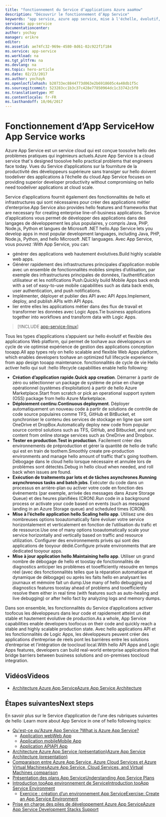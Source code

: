 ```yaml
---
title: "fonctionnement du Service d’applications Azure aaaHow"
description: "Découvrir le fonctionnement d’App Service"
keywords: "app service, azure app service, mise à l'échelle, évolutif, plan app service, coût d'app service"
services: app-service
documentationcenter: 
author: yochay
manager: erikre
editor: 
ms.assetid: ae74fc32-969e-4580-8d61-02c922f1f184
ms.service: app-service
ms.workload: na
ms.tgt_pltfrm: na
ms.devlang: na
ms.topic: hero-article
ms.date: 02/23/2017
ms.author: yochayk
ms.openlocfilehash: b20733ec8844773d063e2b6918605c4a48db1f5c
ms.sourcegitcommit: 523283cc1b3c37c428e77850964dc1c33742c5f0
ms.translationtype: MT
ms.contentlocale: fr-FR
ms.lasthandoff: 10/06/2017
---
```

# <a name="how-app-service-works"></a><span data-ttu-id="855d6-104">Fonctionnement d’App Service</span><span class="sxs-lookup"><span data-stu-id="855d6-104">How App Service works</span></span>
<span data-ttu-id="855d6-105">Azure App Service est un service cloud qui est conçue toosolve hello des problèmes pratiques qui ingénieurs actuels.</span><span class="sxs-lookup"><span data-stu-id="855d6-105">Azure App Service is a cloud service that's designed toosolve hello practical problems that engineers face today.</span></span>
<span data-ttu-id="855d6-106">Vues du Service d’applications sur la fourniture de la productivité des développeurs supérieure sans transiger sur hello doivent toodeliver des applications à l’échelle du cloud.</span><span class="sxs-lookup"><span data-stu-id="855d6-106">App Service focuses on providing superior developer productivity without compromising on hello need toodeliver applications at cloud scale.</span></span> 

<span data-ttu-id="855d6-107">Service d’applications fournit également des fonctionnalités de hello et infrastructures qui sont nécessaires pour créer des applications métier d’enterprise.</span><span class="sxs-lookup"><span data-stu-id="855d6-107">App Service also provides hello features and frameworks that are necessary for creating enterprise line-of-business applications.</span></span> <span data-ttu-id="855d6-108">Service d’applications vous permet de développer des applications dans des langages de développement les plus populaires, y compris Java, PHP, Node.js, Python et langues de Microsoft .NET hello.</span><span class="sxs-lookup"><span data-stu-id="855d6-108">App Service lets you develop apps in most popular development languages, including Java, PHP, Node.js, Python, and hello Microsoft .NET languages.</span></span> <span data-ttu-id="855d6-109">Avec App Service, vous pouvez :</span><span class="sxs-lookup"><span data-stu-id="855d6-109">With App Service, you can:</span></span>

* <span data-ttu-id="855d6-110">générer des applications web hautement évolutives.</span><span class="sxs-lookup"><span data-stu-id="855d6-110">Build highly scalable web apps.</span></span>
* <span data-ttu-id="855d6-111">Générer rapidement des infrastructures principales d’application mobile avec un ensemble de fonctionnalités mobiles simples d’utilisation, par exemple des infrastructures principales de données, l’authentification utilisateur et les notifications Push.</span><span class="sxs-lookup"><span data-stu-id="855d6-111">Quickly build Mobile Apps back ends with a set of easy-to-use mobile capabilities such as data back ends, user authentication, and push notifications.</span></span>
* <span data-ttu-id="855d6-112">Implémenter, déployer et publier des API avec API Apps.</span><span class="sxs-lookup"><span data-stu-id="855d6-112">Implement, deploy, and publish APIs with API Apps.</span></span>
* <span data-ttu-id="855d6-113">lier entre elles les applications métier dans des flux de travail et transformer les données avec Logic Apps.</span><span class="sxs-lookup"><span data-stu-id="855d6-113">Tie business applications together into workflows and transform data with Logic Apps.</span></span>

> [!INCLUDE [app-service-linux](../../includes/app-service-linux.md)]
> 
> 

<span data-ttu-id="855d6-114">Tous les types d’applications s’appuient sur hello évolutif et flexible des applications Web platform, qui permet de toohave aux développeurs un cycle de vie optimisé expérience de gestion des applications conception tooapp.</span><span class="sxs-lookup"><span data-stu-id="855d6-114">All app types rely on hello scalable and flexible Web Apps platform, which enables developers toohave an optimized full lifecycle experience from app design tooapp maintenance.</span></span> <span data-ttu-id="855d6-115">fonctionnalités de cycle de vie Hello activer hello qui suit :</span><span class="sxs-lookup"><span data-stu-id="855d6-115">hello lifecycle capabilities enable hello following:</span></span>

* <span data-ttu-id="855d6-116">**Création d’application rapide**.</span><span class="sxs-lookup"><span data-stu-id="855d6-116">**Quick app creation**.</span></span> <span data-ttu-id="855d6-117">Démarrer à partir de zéro ou sélectionner un package de système de prise en charge opérationnel (systèmes d’exploitation) à partir de hello Azure Marketplace.</span><span class="sxs-lookup"><span data-stu-id="855d6-117">Start from scratch or pick an operational support system (OSS) package from hello Azure Marketplace.</span></span>
* <span data-ttu-id="855d6-118">**Déploiement continu**.</span><span class="sxs-lookup"><span data-stu-id="855d6-118">**Continuous deployment**.</span></span> <span data-ttu-id="855d6-119">Déployer automatiquement un nouveau code à partir de solutions de contrôle de code source populaires comme TFS, GitHub et BitBucket, et synchroniser le contenu des services de stockage en ligne que sont OneDrive et DropBox.</span><span class="sxs-lookup"><span data-stu-id="855d6-119">Automatically deploy new code from popular source control solutions such as TFS, GitHub, and Bitbucket, and sync content from online storage services such as OneDrive and Dropbox.</span></span>
* <span data-ttu-id="855d6-120">**Tester en production**.</span><span class="sxs-lookup"><span data-stu-id="855d6-120">**Test in production**.</span></span> <span data-ttu-id="855d6-121">Facilement créer des environnements de préproduction et gérer la quantité de hello de trafic qui est en train de toothem.</span><span class="sxs-lookup"><span data-stu-id="855d6-121">Smoothly create pre-production environments and manage hello amount of traffic that's going toothem.</span></span> <span data-ttu-id="855d6-122">Débogage dans le cloud hello lorsque nécessaire et annulée lors de problèmes sont détectés.</span><span class="sxs-lookup"><span data-stu-id="855d6-122">Debug in hello cloud when needed, and roll back when issues are found.</span></span>
* <span data-ttu-id="855d6-123">**Exécution de traitements par lots et de tâches asynchrones**.</span><span class="sxs-lookup"><span data-stu-id="855d6-123">**Running asynchronous tasks and batch jobs**.</span></span> <span data-ttu-id="855d6-124">Exécuter du code dans un processus en arrière-plan ou activer votre code en fonction des événements (par exemple, arrivée des messages dans Azure Storage Queue) et des heures planifiées (CRON).</span><span class="sxs-lookup"><span data-stu-id="855d6-124">Run code in a background process or activate your code based on events (such as messages landing in an Azure Storage queue) and scheduled times (CRON).</span></span>
* <span data-ttu-id="855d6-125">**Mise à l’échelle application hello**.</span><span class="sxs-lookup"><span data-stu-id="855d6-125">**Scaling hello app**.</span></span> <span data-ttu-id="855d6-126">Utilisez une des nombreuses options tooautomatically faire évoluer votre service horizontalement et verticalement en fonction de l’utilisation du trafic et de ressource.</span><span class="sxs-lookup"><span data-stu-id="855d6-126">Use one of many options tooautomatically scale your service horizontally and vertically based on traffic and resource utilization.</span></span> <span data-ttu-id="855d6-127">Configurer des environnements privés qui sont des applications de tooyour dédié.</span><span class="sxs-lookup"><span data-stu-id="855d6-127">Configure private environments that are dedicated tooyour apps.</span></span>   
* <span data-ttu-id="855d6-128">**Mise à jour application hello**.</span><span class="sxs-lookup"><span data-stu-id="855d6-128">**Maintaining hello app**.</span></span> <span data-ttu-id="855d6-129">Utiliser un grand nombre de débogage de hello et toostay de fonctionnalités de diagnostics anticiper les problèmes et tooefficiently résoudre en temps réel (avec des fonctionnalités telles que la réparation automatique et dynamique de débogage) ou après les faits hello en analysant les journaux et mémoire fait un dump.</span><span class="sxs-lookup"><span data-stu-id="855d6-129">Use many of hello debugging and diagnostics features toostay ahead of problems and tooefficiently resolve them either in real time (with features such as auto-healing and live debugging) or after hello fact by analyzing logs and memory dumps.</span></span>

<span data-ttu-id="855d6-130">Dans son ensemble, les fonctionnalités du Service d’applications activer toofocus les développeurs dans leur code et rapidement atteint un état stable et hautement évolutive de production.</span><span class="sxs-lookup"><span data-stu-id="855d6-130">As a whole, App Service capabilities enable developers toofocus on their code and quickly reach a stable and highly scalable production state.</span></span> <span data-ttu-id="855d6-131">Avec hello applications API et les fonctionnalités de Logic Apps, les développeurs peuvent créer des applications d’entreprise de réels pont les barrières entre les solutions d’entreprise et l’intégration de toocloud local.</span><span class="sxs-lookup"><span data-stu-id="855d6-131">With hello API Apps and Logic Apps features, developers can build real-world enterprise applications that bridge barriers between business solutions and on-premises toocloud integration.</span></span> 

## <a name="videos"></a><span data-ttu-id="855d6-132">Vidéos</span><span class="sxs-lookup"><span data-stu-id="855d6-132">Videos</span></span>
* [<span data-ttu-id="855d6-133">Architecture Azure App Service</span><span class="sxs-lookup"><span data-stu-id="855d6-133">Azure App Service Architecture</span></span>](https://azure.microsoft.com/documentation/videos/why-azure-web-sites-plus-architecture/)

## <a name="next-steps"></a><span data-ttu-id="855d6-134">Étapes suivantes</span><span class="sxs-lookup"><span data-stu-id="855d6-134">Next steps</span></span>

<span data-ttu-id="855d6-135">En savoir plus sur le Service d’application de l’une des rubriques suivantes de hello :</span><span class="sxs-lookup"><span data-stu-id="855d6-135">Learn more about App Service in one of hello following topics:</span></span>

* [<span data-ttu-id="855d6-136">Qu'est-ce qu'Azure App Service ?</span><span class="sxs-lookup"><span data-stu-id="855d6-136">What is Azure App Service?</span></span>](app-service-value-prop-what-is.md)
  * [<span data-ttu-id="855d6-137">Application web</span><span class="sxs-lookup"><span data-stu-id="855d6-137">Web App</span></span>](../app-service-web/app-service-web-overview.md)
  * [<span data-ttu-id="855d6-138">Application mobile</span><span class="sxs-lookup"><span data-stu-id="855d6-138">Mobile App</span></span>](../app-service-mobile/app-service-mobile-value-prop.md)
  * [<span data-ttu-id="855d6-139">Application API</span><span class="sxs-lookup"><span data-stu-id="855d6-139">API App</span></span>](../app-service-api/app-service-api-apps-why-best-platform.md)
* [<span data-ttu-id="855d6-140">Architecture Azure App Service (présentation)</span><span class="sxs-lookup"><span data-stu-id="855d6-140">Azure App Service Architecture (presentation)</span></span>](http://www.slideshare.net/maartenba/windows-azure-web-sites-things-they-dont-teach-kids-in-school-comunity-day-2013)
* [<span data-ttu-id="855d6-141">Comparaison entre Azure App Service, Azure Cloud Services et Azure Virtual Machines</span><span class="sxs-lookup"><span data-stu-id="855d6-141">Azure App Service, Cloud Services, and Virtual Machines comparison</span></span>](../app-service-web/choose-web-site-cloud-service-vm.md)
* [<span data-ttu-id="855d6-142">Présentation des plans App Service</span><span class="sxs-lookup"><span data-stu-id="855d6-142">Understanding App Service Plans</span></span>](azure-web-sites-web-hosting-plans-in-depth-overview.md)
* [<span data-ttu-id="855d6-143">Introduction tooApp environnement de Service</span><span class="sxs-lookup"><span data-stu-id="855d6-143">Introduction tooApp Service Environment</span></span>](../app-service-web/app-service-app-service-environment-intro.md)
  * [<span data-ttu-id="855d6-144">Exercice : création d’un environnement App Service</span><span class="sxs-lookup"><span data-stu-id="855d6-144">Exercise: Create an App Service Environment</span></span>](../app-service-web/app-service-web-how-to-create-an-app-service-environment.md)
* [<span data-ttu-id="855d6-145">Prise en charge des piles de développement Azure App Service</span><span class="sxs-lookup"><span data-stu-id="855d6-145">Azure App Service Development Stacks Support</span></span>](https://azure.microsoft.com/blog/windows-azure-websites-development-stacks-support/)



